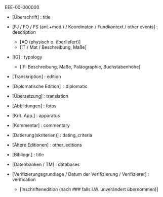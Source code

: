 EEE-00-000000

- [Überschrift] : title

- [FJ / FO / FS (ant.+mod.) / Koordinaten / Fundkontext / other events] : description
  - [AO (physisch o. überliefert)]
  - [IT / Mat / Beschreibung, Maße]

- [IG] : typology
  - [IF: Beschreibung, Maße, Paläographie, Buchstabenhöhe]

- [Transkription] : edition
- [Diplomatische Edition]  : diplomatic
- [Übersetzung] : translation

- [Abbildungen] : fotos

- [Krit. App.] : apparatus

- [Kommentar] : commentary

- [Datierung(skriterien)] : dating_criteria

- [Ältere Editionen] : other_editions

- [Bibliogr.] : title

- [Datenbanken / TM] : databases

- [Verifizierungsgrundlage / Datum der Verifizierung / Verifizierer] : verification
  - [Inschriftenedition (nach ### falls i.W. unverändert übernommen)]
